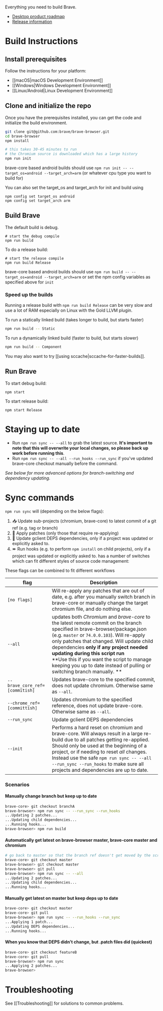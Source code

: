 Everything you need to build Brave.

- [Desktop product roadmap](https://github.com/brave/brave-browser/wiki/roadmap)
- [Release information](https://github.com/brave/brave-browser/wiki/Brave-Release-Schedule)

# Build Instructions

## Install prerequisites

Follow the instructions for your platform:

- [[macOS|macOS Development Environment]]
- [[Windows|Windows Development Environment]]
- [[Linux/Android|Linux Development Environment]]

## Clone and initialize the repo

Once you have the prerequisites installed, you can get the code and initialize the build environment.

```bash
git clone git@github.com:brave/brave-browser.git
cd brave-browser
npm install

# this takes 30-45 minutes to run
# the Chromium source is downloaded which has a large history
npm run init
```
brave-core based android builds should use `npm run init -- --target_os=android --target_arch=arm` (or whatever cpu type you want to build for)

You can also set the target_os and target_arch for init and build using
```
npm config set target_os android
npm config set target_arch arm
```

## Build Brave
The default build is debug.
```
# start the debug compile
npm run build
```

To do a release build:
```
# start the release compile
npm run build Release
```

brave-core based android builds should use `npm run build -- --target_os=android --target_arch=arm` or set the npm config variables as specified above for `init`

### Speed up the builds

Running a release build with `npm run build Release` can be very slow and use a lot of RAM especially on Linux with the Gold LLVM plugin.

To run a statically linked build (takes longer to build, but starts faster)
```bash
npm run build -- Static
```

To run a dynamically linked build (faster to build, but starts slower)
```bash
npm run build -- Component
```

You may also want to try [[using sccache|sccache-for-faster-builds]].

## Run Brave
To start debug build:

`npm start`

To start release build:

`npm start Release`

# Staying up to date

- Run `npm run sync -- --all` to grab the latest source. **It's important to note that this will overwrite your local changes, so please back up work before running this**.
- Run `npm run sync -- --all --run_hooks --run_sync` if you've updated brave-core checkout manually before the command.

_See below for more advanced options for branch-switching and dependency updating._

# Sync commands

`npm run sync` will (depending on the below flags):
1. 📥 Update sub-projects (chromium, brave-core) to latest commit of a git ref (e.g. tag or branch)
2. 🤕 Apply patches (only those that require re-applying)
3. 🔄 Update gclient DEPS dependencies, only if a project was updated or explicitly asked to.
4. ⏩ Run hooks (e.g. to perform `npm install` on child projects), only if a project was updated or explicitly asked to.
 has a number of switches which can fit different styles of source code management:

These flags can be combined to fit different workflows

| flag | Description |
|---|---|
|`[no flags]`|Will re-apply any patches that are out of date, e.g. after you manually switch branch in brave-core or manually change the target chromium file, and do nothing else.|
|`--all`| updates both _Chromium_ and _brave-core_ to the latest remote commit on the branch specified in brave-browser/package.json (e.g. `master` or `74.0.0.103`). Will re-apply only patches that changed. Will update child dependencies **only if any project needed updating during this script run** <br> **Use this if you want the script to manage keeping you up to date instead of pulling or switching branch manually. **|
|`--brave_core_ref=[commitish]`| Updates brave-core to the specified commit, does not update chromium. Otherwise same as `--all`.|
|`--chrome_ref=[committish]`| Updates chromium to the specified reference, does not update brave-core. Otherwise same as `--all`.|
|`--run_sync`| Update gclient DEPS dependencies|
|`--init`| Performs a hard reset on chromium and brave-core. Will always result in a large re-build due to all patches getting re-applied. Should only be used at the beginning of a project, or if needing to reset _all_ changes. Instead use the safe `npm run sync -- --all --run_sync --run_hooks` to make sure all projects and dependencies are up to date.|

### Scenarios

#### Manually change branch but keep up to date
```bash
brave-core> git checkout branchA
brave-browser> npm run sync -- --run_sync --run_hooks
...Updating 2 patches...
...Updating child dependencies...
...Running hooks...
brave-browser> npm run build
```

#### Automatically get latest on brave-browser master, brave-core master and chromium
```bash
# go back to master so that the branch ref doesn't get moved by the script
brave-core> git checkout master
brave-browser> git checkout master
brave-browser> git pull
brave-browser> npm run sync -- --all
...Updating 2 patches...
...Updating child dependencies...
...Running hooks...
```

#### Manually get latest on master but keep deps up to date
```bash
brave-core> git checkout master
brave-core> git pull
brave-browser> npm run sync -- --run_hooks --run_sync
...Applying 1 patch...
...Updating DEPS dependencies...
...Running hooks...
```

#### When you know that DEPS didn't change, but .patch files did (quickest)
```bash
brave-core> git checkout featureB
brave-core> git pull
brave-browser> npm run sync
...Applying 2 patches...
brave-browser>
```

# Troubleshooting

See [[Troubleshooting]] for solutions to common problems.